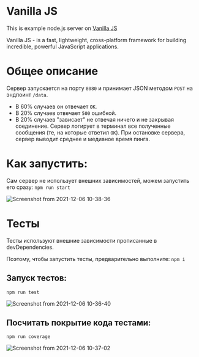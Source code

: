 # Vanilla JS
This is example node.js server on [Vanilla JS](http://vanilla-js.com/)

Vanilla JS - is a fast, lightweight, cross-platform framework
for building incredible, powerful JavaScript applications.

# Общее описание
Сервер запускается на порту `8080` и принимает JSON методом `POST` на эндпоинт `/data`.
- В 60% случаев он отвечает `OK`.
- В 20% случаев отвечает `500` ошибкой.
- В 20% случаев "зависает" не отвечая ничего и не закрывая соединение.
Сервер логирует в терминал все полученные сообщения (те, на которые ответил `OK`).
При остановке сервера, сервер выводит среднее и медианое время пинга.

# Как запустить:
Сам сервер не использует внешних зависимостей, можем запустить его сразу:
``` npm run start ```

![Screenshot from 2021-12-06 10-38-36](https://user-images.githubusercontent.com/18545939/144813750-8d41c12e-f87b-4c5a-b830-a3eddc772f9f.png)

# Тесты
Тесты используют внешние зависимости прописанные в devDependencies. 

Поэтому, чтобы запустить тесты, предварительно выполните:
` npm i `

## Запуск тестов:

` npm run test `

![Screenshot from 2021-12-06 10-36-40](https://user-images.githubusercontent.com/18545939/144814085-0f9d0c7b-e2f5-4d26-9e49-a782b60e763d.png)

## Посчитать покрытие кода тестами: 

` npm run coverage `

![Screenshot from 2021-12-06 10-37-02](https://user-images.githubusercontent.com/18545939/144813964-26c84c12-4ea5-4773-b405-8fe730232387.png)

